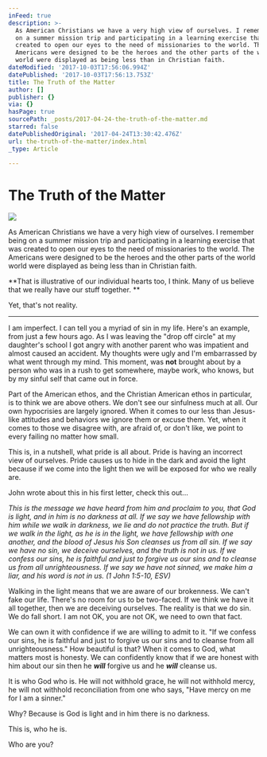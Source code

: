 ```yaml
---
inFeed: true
description: >-
  As American Christians we have a very high view of ourselves. I remember being
  on a summer mission trip and participating in a learning exercise that was
  created to open our eyes to the need of missionaries to the world. The
  Americans were designed to be the heroes and the other parts of the world
  world were displayed as being less than in Christian faith. 
dateModified: '2017-10-03T17:56:06.994Z'
datePublished: '2017-10-03T17:56:13.753Z'
title: The Truth of the Matter
author: []
publisher: {}
via: {}
hasPage: true
sourcePath: _posts/2017-04-24-the-truth-of-the-matter.md
starred: false
datePublishedOriginal: '2017-04-24T13:30:42.476Z'
url: the-truth-of-the-matter/index.html
_type: Article

---
```

# The Truth of the Matter
![](https://the-grid-user-content.s3-us-west-2.amazonaws.com/5874e391-11f1-46ae-a402-cfb21cd223e9.jpg)

As American Christians we have a very high view of ourselves. I remember being on a summer mission trip and participating in a learning exercise that was created to open our eyes to the need of missionaries to the world. The Americans were designed to be the heroes and the other parts of the world world were displayed as being less than in Christian faith. 

**That is illustrative of our individual hearts too, I think. Many of us believe that we really have our stuff together. **

Yet, that's not reality. 

---

I am imperfect. I can tell you a myriad of sin in my life. Here's an example, from just a few hours ago. As I was leaving the "drop off circle" at my daughter's school I got angry with another parent who was impatient and almost caused an accident. My thoughts were ugly and I'm embarrassed by what went through my mind. This moment, was **not** brought about by a person who was in a rush to get somewhere, maybe work, who knows, but by my sinful self that came out in force. 

Part of the American ethos, and the Christian American ethos in particular, is to think we are above others. We don't see our sinfulness much at all. Our own hypocrisies are largely ignored. When it comes to our less than Jesus-like attitudes and behaviors we ignore them or excuse them. Yet, when it comes to those we disagree with, are afraid of, or don't like, we point to every failing no matter how small. 

This is, in a nutshell, what pride is all about. Pride is having an incorrect view of ourselves. Pride causes us to hide in the dark and avoid the light because if we come into the light then we will be exposed for who we really are. 

John wrote about this in his first letter, check this out...

_This is the message we have heard from him and proclaim to you, that God is light, and in him is no darkness at all. If we say we have fellowship with him while we walk in darkness, we lie and do not practice the truth. But if we walk in the light, as he is in the light, we have fellowship with one another, and the blood of Jesus his Son cleanses us from all sin. If we say we have no sin, we deceive ourselves, and the truth is not in us. If we confess our sins, he is faithful and just to forgive us our sins and to cleanse us from all unrighteousness. If we say we have not sinned, we make him a liar, and his word is not in us. (1 John 1:5-10, ESV)_

Walking in the light means that we are aware of our brokenness. We can't fake our life. There's no room for us to be two-faced. If we think we have it all together, then we are deceiving ourselves. The reality is that we do sin. We do fall short. I am not OK, you are not OK, we need to own that fact. 

We can own it with confidence if we are willing to admit to it. "If we confess our sins, he is faithful and just to forgive us our sins and to cleanse from all unrighteousness." How beautiful is that? When it comes to God, what matters most is honesty. We can confidently know that if we are honest with him about our sin then he _**will**_ forgive us and he _**will**_ cleanse us. 

It is who God who is. He will not withhold grace, he will not withhold mercy, he will not withhold reconciliation from one who says, "Have mercy on me for I am a sinner." 

Why? Because is God is light and in him there is no darkness. 

This is, who he is. 

Who are you?